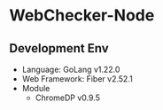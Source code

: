 # WebChecker-Node
## Development Env
- Language: GoLang v1.22.0
- Web Framework: Fiber v2.52.1
- Module
  - ChromeDP v0.9.5

